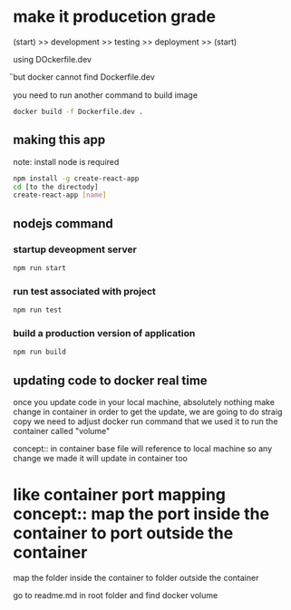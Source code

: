 # make it producetion grade

(start) >> development >> testing >> deployment >> (start)

using DOckerfile.dev

ิbut docker cannot find Dockerfile.dev

you need to run another command to build image

```bash
docker build -f Dockerfile.dev .
```
## making this app

note: install node is required

```bash
npm install -g create-react-app
cd [to the directody]
create-react-app [name]
```

## nodejs command

### startup deveopment server

```bash
npm run start
```

### run test associated with project

```bash
npm run test
```

### build a production version of application

```bash
npm run build
```

## updating code to docker real time

once you update code in your local machine, absolutely nothing make change in container 
in order to get the update, we are going to do straig copy
we need to adjust docker run command that we used it to run the container
called "volume"

concept::
in container base file will reference to local machine so any change we made it will update in container too

like container port mapping concept::
map the port inside the container to port outside the container
==
map the folder inside the container to folder outside the container

go to readme.md in root folder and find docker volume